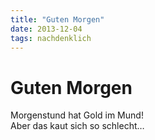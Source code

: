 ```yaml
---
title: "Guten Morgen"
date: 2013-12-04
tags: nachdenklich
---
```

# Guten Morgen

Morgenstund hat Gold im Mund!  
Aber das kaut sich so schlecht…
